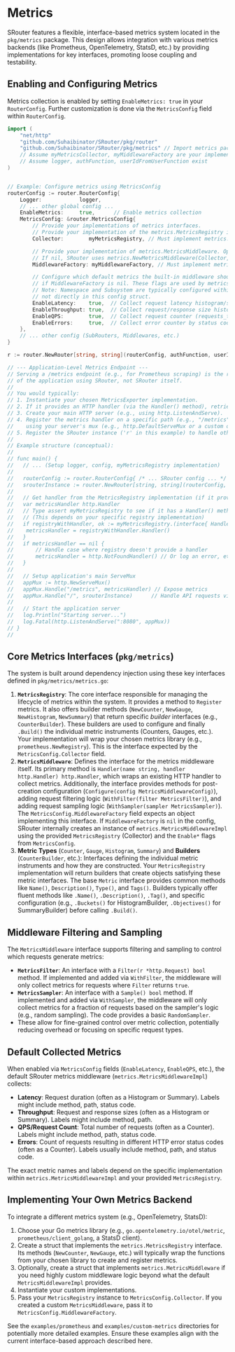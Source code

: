 # Metrics

SRouter features a flexible, interface-based metrics system located in the `pkg/metrics` package. This design allows integration with various metrics backends (like Prometheus, OpenTelemetry, StatsD, etc.) by providing implementations for key interfaces, promoting loose coupling and testability.

## Enabling and Configuring Metrics

Metrics collection is enabled by setting `EnableMetrics: true` in your `RouterConfig`. Further customization is done via the `MetricsConfig` field within `RouterConfig`.

```go
import (
	"net/http"
	"github.com/Suhaibinator/SRouter/pkg/router"
	"github.com/Suhaibinator/SRouter/pkg/metrics" // Import metrics package
	// Assume myMetricsCollector, myMiddlewareFactory are your implementations
	// Assume logger, authFunction, userIdFromUserFunction exist
)


// Example: Configure metrics using MetricsConfig
routerConfig := router.RouterConfig{
    Logger:            logger,
    // ... other global config ...
    EnableMetrics:     true,      // Enable metrics collection
    MetricsConfig: &router.MetricsConfig{
        // Provide your implementations of metrics interfaces.
        // Provide your implementation of the metrics.MetricsRegistry interface. Required if EnableMetrics is true.
        Collector:        myMetricsRegistry, // Must implement metrics.MetricsRegistry

        // Provide your implementation of metrics.MetricsMiddleware. Optional.
        // If nil, SRouter uses metrics.NewMetricsMiddleware(Collector, config) internally.
        MiddlewareFactory: myMiddlewareFactory, // Must implement metrics.MetricsMiddleware

        // Configure which default metrics the built-in middleware should collect
        // if MiddlewareFactory is nil. These flags are used by metrics.NewMetricsMiddleware.
        // Note: Namespace and Subsystem are typically configured within your MetricsRegistry implementation,
        // not directly in this config struct.
        EnableLatency:    true,  // Collect request latency histogram/summary
        EnableThroughput: true,  // Collect request/response size histogram/summary
        EnableQPS:        true,  // Collect request counter (requests_total)
        EnableErrors:     true,  // Collect error counter by status code (http_errors_total)
    },
    // ... other config (SubRouters, Middlewares, etc.)
}

r := router.NewRouter[string, string](routerConfig, authFunction, userIdFromUserFunction)

// --- Application-Level Metrics Endpoint ---
// Serving a /metrics endpoint (e.g., for Prometheus scraping) is the responsibility
// of the application using SRouter, not SRouter itself.
//
// You would typically:
// 1. Instantiate your chosen MetricsExporter implementation.
// 2. If it provides an HTTP handler (via the Handler() method), retrieve it.
// 3. Create your main HTTP server (e.g., using http.ListenAndServe).
// 4. Register the metrics handler on a specific path (e.g., "/metrics")
//    using your server's mux (e.g., http.DefaultServeMux or a custom one).
// 5. Register the SRouter instance ('r' in this example) to handle other paths (e.g., "/").
//
// Example structure (conceptual):
//
// func main() {
//   // ... (Setup logger, config, myMetricsRegistry implementation)
//
//   routerConfig := router.RouterConfig{ /* ... SRouter config ... */ }
//   srouterInstance := router.NewRouter[string, string](routerConfig, ...)
//
//   // Get handler from the MetricsRegistry implementation (if it provides one)
//   var metricsHandler http.Handler
//   // Type assert myMetricsRegistry to see if it has a Handler() method
//   // (This depends on your specific registry implementation)
//   if registryWithHandler, ok := myMetricsRegistry.(interface{ Handler() http.Handler }); ok {
// 	  metricsHandler = registryWithHandler.Handler()
//   }
//   if metricsHandler == nil {
//       // Handle case where registry doesn't provide a handler
//       metricsHandler = http.NotFoundHandler() // Or log an error, etc.
//   }
//
//   // Setup application's main ServeMux
//   appMux := http.NewServeMux()
//   appMux.Handle("/metrics", metricsHandler) // Expose metrics
//   appMux.Handle("/", srouterInstance)      // Handle API requests via SRouter
//
//   // Start the application server
//   log.Println("Starting server...")
//   log.Fatal(http.ListenAndServe(":8080", appMux))
// }
//

```

## Core Metrics Interfaces (`pkg/metrics`)

The system is built around dependency injection using these key interfaces defined in `pkg/metrics/metrics.go`:

1.  **`MetricsRegistry`**: The core interface responsible for managing the lifecycle of metrics within the system. It provides a method to `Register` metrics. It also offers builder methods (`NewCounter`, `NewGauge`, `NewHistogram`, `NewSummary`) that return specific *builder* interfaces (e.g., `CounterBuilder`). These builders are used to configure and finally `.Build()` the individual metric instruments (Counters, Gauges, etc.). Your implementation will wrap your chosen metrics library (e.g., `prometheus.NewRegistry`). This is the interface expected by the `MetricsConfig.Collector` field.
2.  **`MetricsMiddleware`**: Defines the interface for the metrics middleware itself. Its primary method is `Handler(name string, handler http.Handler) http.Handler`, which wraps an existing HTTP handler to collect metrics. Additionally, the interface provides methods for post-creation configuration (`Configure(config MetricsMiddlewareConfig)`), adding request filtering logic (`WithFilter(filter MetricsFilter)`), and adding request sampling logic (`WithSampler(sampler MetricsSampler)`). The `MetricsConfig.MiddlewareFactory` field expects an object implementing this interface. If `MiddlewareFactory` is `nil` in the config, SRouter internally creates an instance of `metrics.MetricsMiddlewareImpl` using the provided `MetricsRegistry` (Collector) and the `Enable*` flags from `MetricsConfig`.
3.  **Metric Types** (`Counter`, `Gauge`, `Histogram`, `Summary`) and **Builders** (`CounterBuilder`, etc.): Interfaces defining the individual metric instruments and how they are constructed. Your `MetricsRegistry` implementation will return builders that create objects satisfying these metric interfaces. The base `Metric` interface provides common methods like `Name()`, `Description()`, `Type()`, and `Tags()`. Builders typically offer fluent methods like `.Name()`, `.Description()`, `.Tag()`, and specific configuration (e.g., `.Buckets()` for HistogramBuilder, `.Objectives()` for SummaryBuilder) before calling `.Build()`.

## Middleware Filtering and Sampling

The `MetricsMiddleware` interface supports filtering and sampling to control which requests generate metrics:

-   **`MetricsFilter`**: An interface with a `Filter(r *http.Request) bool` method. If implemented and added via `WithFilter`, the middleware will only collect metrics for requests where `Filter` returns `true`.
-   **`MetricsSampler`**: An interface with a `Sample() bool` method. If implemented and added via `WithSampler`, the middleware will only collect metrics for a fraction of requests based on the sampler's logic (e.g., random sampling). The code provides a basic `RandomSampler`.
-   These allow for fine-grained control over metric collection, potentially reducing overhead or focusing on specific request types.

## Default Collected Metrics

When enabled via `MetricsConfig` fields (`EnableLatency`, `EnableQPS`, etc.), the default SRouter metrics middleware (`metrics.MetricsMiddlewareImpl`) collects:

-   **Latency**: Request duration (often as a Histogram or Summary). Labels might include method, path, status code.
-   **Throughput**: Request and response sizes (often as a Histogram or Summary). Labels might include method, path.
-   **QPS/Request Count**: Total number of requests (often as a Counter). Labels might include method, path, status code.
-   **Errors**: Count of requests resulting in different HTTP error status codes (often as a Counter). Labels usually include method, path, and status code.

The exact metric names and labels depend on the specific implementation within `metrics.MetricsMiddlewareImpl` and your provided `MetricsRegistry`.

## Implementing Your Own Metrics Backend

To integrate a different metrics system (e.g., OpenTelemetry, StatsD):

1.  Choose your Go metrics library (e.g., `go.opentelemetry.io/otel/metric`, `prometheus/client_golang`, a StatsD client).
2.  Create a struct that implements the `metrics.MetricsRegistry` interface. Its methods (`NewCounter`, `NewGauge`, etc.) will typically wrap the functions from your chosen library to create and register metrics.
3.  Optionally, create a struct that implements `metrics.MetricsMiddleware` if you need highly custom middleware logic beyond what the default `MetricsMiddlewareImpl` provides.
4.  Instantiate your custom implementations.
5.  Pass your `MetricsRegistry` instance to `MetricsConfig.Collector`. If you created a custom `MetricsMiddleware`, pass it to `MetricsConfig.MiddlewareFactory`.

See the `examples/prometheus` and `examples/custom-metrics` directories for potentially more detailed examples. Ensure these examples align with the current interface-based approach described here.
